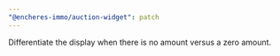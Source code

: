 ```yaml
---
"@encheres-immo/auction-widget": patch
---
```


Differentiate the display when there is no amount versus a zero amount.
